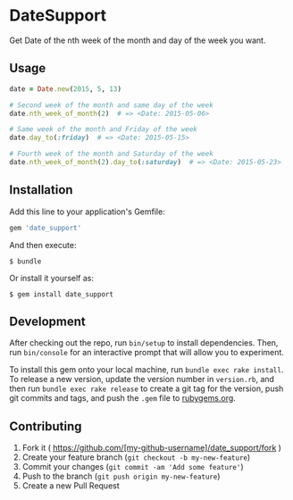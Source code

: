 # DateSupport

Get Date of the nth week of the month and day of the week you want.

## Usage

``` ruby
date = Date.new(2015, 5, 13)

# Second week of the month and same day of the week
date.nth_week_of_month(2)  # => <Date: 2015-05-06>

# Same week of the month and Friday of the week
date.day_to(:friday)  # => <Date: 2015-05-15>

# Fourth week of the month and Saturday of the week
date.nth_week_of_month(2).day_to(:saturday)  # => <Date: 2015-05-23>
```

## Installation

Add this line to your application's Gemfile:

```ruby
gem 'date_support'
```

And then execute:

    $ bundle

Or install it yourself as:

    $ gem install date_support

## Development

After checking out the repo, run `bin/setup` to install dependencies. Then, run `bin/console` for an interactive prompt that will allow you to experiment.

To install this gem onto your local machine, run `bundle exec rake install`. To release a new version, update the version number in `version.rb`, and then run `bundle exec rake release` to create a git tag for the version, push git commits and tags, and push the `.gem` file to [rubygems.org](https://rubygems.org).

## Contributing

1. Fork it ( https://github.com/[my-github-username]/date_support/fork )
2. Create your feature branch (`git checkout -b my-new-feature`)
3. Commit your changes (`git commit -am 'Add some feature'`)
4. Push to the branch (`git push origin my-new-feature`)
5. Create a new Pull Request
